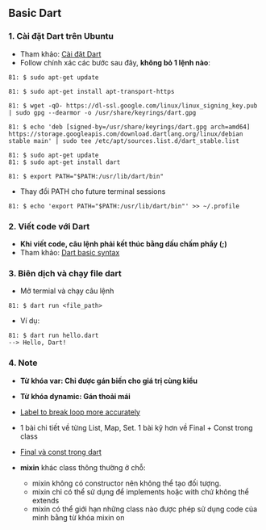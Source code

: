 ## Basic Dart 

### 1. Cài đặt Dart trên Ubuntu 
- Tham khảo: [Cài đặt Dart](https://dart.dev/get-dart)
- Follow chính xác các bước sau đây, **không bỏ 1 lệnh nào**: 
```
81: $ sudo apt-get update

81: $ sudo apt-get install apt-transport-https
 
81: $ wget -qO- https://dl-ssl.google.com/linux/linux_signing_key.pub | sudo gpg --dearmor -o /usr/share/keyrings/dart.gpg
 
81: $ echo 'deb [signed-by=/usr/share/keyrings/dart.gpg arch=amd64] https://storage.googleapis.com/download.dartlang.org/linux/debian stable main' | sudo tee /etc/apt/sources.list.d/dart_stable.list
```

```
81: $ sudo apt-get update
81: $ sudo apt-get install dart
```

```
81: $ export PATH="$PATH:/usr/lib/dart/bin"
```

- Thay đổi PATH cho future terminal sessions
```
81: $ echo 'export PATH="$PATH:/usr/lib/dart/bin"' >> ~/.profile
```

### 2. Viết code với Dart
- **Khi viết code, câu lệnh phải kết thúc bằng dấu chấm phẩy (;)**
- Tham khảo: [Dart basic syntax](https://www.raywenderlich.com/books/dart-apprentice/v1.0/chapters/1-hello-dart)

### 3. Biên dịch và chạy file dart 
- Mở termial và chạy câu lệnh 
```
81: $ dart run <file_path>
```
- Ví dụ: 
```
81: $ dart run hello.dart 
--> Hello, Dart!
```

### 4. Note
- **Từ khóa var: Chỉ được gán biến cho giá trị cùng kiểu**
- **Từ khóa dynamic: Gán thoải mái**
- [Label to break loop more accurately](https://www.tutorialspoint.com/dart_programming/dart_programming_loops.htm)

- 1 bài chi tiết về từng List, Map, Set. 1 bài kỹ hơn về Final + Const trong class 

- [Final và const trong dart](https://linhta.dev/blog/final-va-const-trong-dart/#update)

- **mixin** khác class thông thường ở chỗ:
    - mixin không có constructor nên không thể tạo đối tượng.
    - mixin chỉ có thể sử dụng để implements hoặc with chứ không thể extends
    - mixin có thể giới hạn những class nào được phép sử dụng code của mình bằng từ khóa mixin on